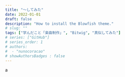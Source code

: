 ```yaml
---
title: "～してみた"
date: 2022-01-01
draft: false
description: "How to install the Blowfish theme."
# slug: ""
tags: ["学んだこと「楽曲制作」", "Bitwig", "真似してみた"]
# series: ["GitHub"]
# series_order: 1
# authors:
#  - "nunocoracao"
# showAuthorsBadges : false 
---
```








a
